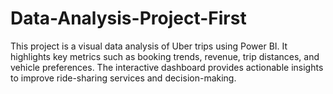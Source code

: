 # Data-Analysis-Project-First
This project is a visual data analysis of Uber trips using Power BI. It highlights key metrics such as booking trends, revenue, trip distances, and vehicle preferences. The interactive dashboard provides actionable insights to improve ride-sharing services and decision-making.
